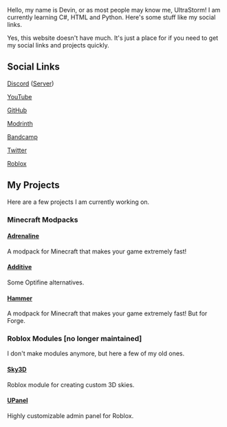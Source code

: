 Hello, my name is Devin, or as most people may know me, UltraStorm! I am currently learning C#, HTML and Python. Here's some stuff like my social links.

Yes, this website doesn't have much. It's just a place for if you need to get my social links and projects quickly.

## Social Links
[Discord](https://discord.com/users/418219211043897344) ([Server](https://discord.gg/36Tv44cYte))

[YouTube](https://youtube.com/c/UltraStorm)

[GitHub](https://github.com/intergrav)

[Modrinth](https://modrinth.com/user/UltraStorm)

[Bandcamp](https://ultrastorm.bandcamp.com/)

[Twitter](https://twitter.com/Ultr4Storm)

[Roblox](https://roblox.com/users/35643110/profile/)

## My Projects
Here are a few projects I am currently working on.

### Minecraft Modpacks
#### [Adrenaline](https://github.com/intergrav/Adrenaline)
A modpack for Minecraft that makes your game extremely fast!

#### [Additive](https://github.com/intergrav/Additive)
Some Optifine alternatives.

#### [Hammer](https://github.com/intergrav/Hammer)
A modpack for Minecraft that makes your game extremely fast! But for Forge.

### Roblox Modules [no longer maintained]
I don't make modules anymore, but here a few of my old ones.

#### [Sky3D](https://github.com/intergrav/Sky3D)
Roblox module for creating custom 3D skies.

#### [UPanel](https://github.com/intergrav/UPanel)
Highly customizable admin panel for Roblox.
